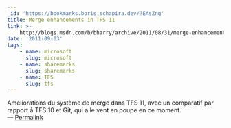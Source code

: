 ```yaml
---
_id: 'https://bookmarks.boris.schapira.dev/?EAsZng'
title: Merge enhancements in TFS 11
link: >-
    http://blogs.msdn.com/b/bharry/archive/2011/08/31/merge-enhancements-in-tfs-11.aspx
date: '2011-09-03'
tags:
    - name: microsoft
      slug: microsoft
    - name: sharemarks
      slug: sharemarks
    - name: TFS
      slug: tfs
---
```


Améliorations du système de merge dans TFS 11, avec un comparatif par rapport à
TFS 10 et Git, qui a le vent en poupe en ce moment. <br>&#8212;
<a href="https://bookmarks.boris.schapira.dev/?EAsZng" title="Permalink">Permalink</a>
